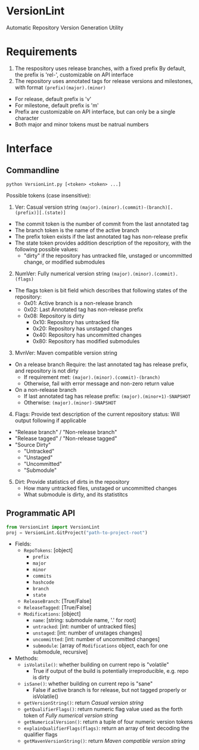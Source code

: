 # VersionLint
Automatic Repository Version Generation Utility

# Requirements
1. The respository uses release branches, with a fixed prefix
  By default, the prefix is 'rel-', customizable on API interface
2. The repository uses annotated tags for release versions and milestones, with format `(prefix)(major).(minor)`
  - For release, default prefix is 'v'
  - For milestone, default prefix is 'm'
  - Prefix are customizable on API interface, but can only be a single character
  - Both major and minor tokens must be natrual numbers

# Interface
## Commandline
```
python VersionLint.py [<token> <token> ...]
```

Possible tokens (case insensitive):
1. Ver: Casual version string `(major).(minor).(commit)-(branch)[.(prefix)][.(state)]`
  - The commit token is the number of commit from the last annotated tag
  - The branch token is the name of the active branch
  - The prefix token exists if the last annotated tag has non-release prefix
  - The state token provides addition description of the repository, with the following possible values:
    - "dirty" if the repository has untracked file, unstaged or uncommitted change, or modified submodules
2. NumVer: Fully numerical version string `(major).(minor).(commit).(flags)`
  - The flags token is bit field which describes that following states of the repository:
    - 0x01: Active branch is a non-release branch
    - 0x02: Last Annotated tag has non-release prefix
    - 0x08: Repository is dirty
      - 0x10: Repository has untracked file
      - 0x20: Repository has unstaged changes
      - 0x40: Repository has uncommitted changes
      - 0x80: Repository has modified submodules
3. MvnVer: Maven compatible version string
  - On a release branch
    Require: the last annotated tag has release prefix, and repository is not dirty
    - If requirement met: `(major).(minor).(commit)-(branch)`
    - Otherwise, fail with error message and non-zero return value
  - On a non-release branch
    - If last annotated tag has release prefix: `(major).(minor+1)-SNAPSHOT`
    - Otherwise: `(major).(minor)-SNAPSHOT`
4. Flags: Provide text description of the current repository status:
  Will output following if applicable
  - "Release branch" / "Non-release branch"
  - "Release tagged" / "Non-release tagged"
  - "Source Dirty"
    - "Untracked"
    - "Unstaged"
    - "Uncommitted"
    - "Submodule"
5. Dirt: Provide statistics of dirts in the repository
   - How many untracked files, unstaged or uncommitted changes
   - What submodule is dirty, and its statistitcs


## Programmatic API
```python
from VersionLint import VersionLint
proj = VersionLint.GitProject("path-to-project-root")
```

- Fields:
  - `RepoTokens`: [object]
    - `prefix`
    - `major`
    - `minor`
    - `commits`
    - `hashcode`
    - `branch`
    - `state`
  - `ReleaseBranch`: [True/False]
  - `ReleaseTagged`: [True/False]
  - `Modifications`: [object]
    - `name`: [string: submodule name, '.' for root]
    - `untracked`: [int: number of untracked files]
    - `unstaged`: [int: number of unstages changes]
    - `uncommitted`: [int: number of uncommitted changes]
    - `submodule`: [array of `Modifications` object, each for one submodule, recursive]
- Methods:
  - `isVolatile()`: whether building on current repo is "volatile"
    - True if output of the build is potentially irreproducible, e.g. repo is dirty
  - `isSane()`: whether building on current repo is "sane"
    - False if active branch is for release, but not tagged properly or isVolatile()
  - `getVersionString()`: return *Casual version string*
  - `getQualifierFlags()`: return numeric flag value used as the forth token of *Fully numerical version string*
  - `getNumericalVersion()`: return a tuple of four numeric version tokens
  - `explainQualifierFlags(flags)`: return an array of text decoding the qualifier flags
  - `getMavenVersionString()`: return *Maven compatible version string*
